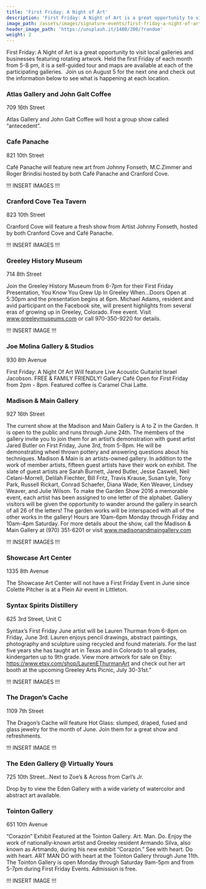 ```yaml
---
title: 'First Friday: A Night of Art'
description: 'First Friday: A Night of Art is a great opportunity to visit local galleries and businesses featuring rotating artwork. Held the first Friday of each month from 5-8 pm, it is a self-guided tour and maps are available at each of the participating galleries.'
image_path: /assets/images/signature-events/first-friday-a-night-of-art.jpg
header_image_path: 'https://unsplash.it/1400/200/?random'
weight: 2
---
```



First Friday: A Night of Art is a great opportunity to visit local galleries and businesses featuring rotating artwork. Held the first Friday of each month from 5-8 pm, it is a self-guided tour and maps are available at each of the participating galleries.  Join us on August 5 for the next one and check out the information below to see what is happening at each location.

### Atlas Gallery and John Galt Coffee

709 16th Street

Atlas Gallery and John Galt Coffee will host a group show called “antecedent”.

### Cafe Panache

821 10th Street

Café Panache will feature new art from Johnny Fonseth, M.C.Zimmer and Roger Brindisi hosted by both Café Panache and Cranford Cove.

!!! INSERT IMAGES !!!

### Cranford Cove Tea Tavern

823 10th Street

Cranford Cove will feature a fresh show from Artist Johnny Fonseth, hosted by both Cranford Cove and Café Panache.

!!! INSERT IMAGES !!!

### Greeley History Museum

714 8th Street

Join the Greeley History Museum from 6-7pm for their First Friday Presentation, You Know You Grew Up In Greeley When…Doors Open at 5:30pm and the presentation begins at 6pm. Michael Adams, resident and avid participant on the Facebook site, will present highlights from several eras of growing up in Greeley, Colorado. Free event. Visit www.greeleymuseums.com or call 970-350-9220 for details.

!!! INSERT IMAGE !!!

### Joe Molina Gallery & Studios

930 8th Avenue

First Friday: A Night Of Art Will feature Live Acoustic Guitarist Israel Jacobson. FREE & FAMILY FRIENDLY! Gallery Café Open for First Friday from 2pm - 8pm. Featured coffee is Caramel Chai Latte.

### Madison & Main Gallery

927 16th Street

The current show at the Madison and Main Gallery is A to Z in the Garden. It is open to the public and runs through June 24th. The members of the gallery invite you to join them for an artist’s demonstration with guest artist Jared Butler on First Friday, June 3rd, from 5-8pm. He will be demonstrating wheel thrown pottery and answering questions about his techniques. Madison & Main is an artists-owned gallery. In addition to the work of member artists, fifteen guest artists have their work on exhibit. The slate of guest artists are Sarah Burnett, Jared Butler, Jesse Caswell, Neil Celani-Morrell, Delilah Fiechter, Bill Fritz, Travis Krause, Susan Lyle, Tony Park, Russell Rickart, Conrad Schaefer, Diana Wade, Ken Weaver, Lindsey Weaver, and Julie Wilson. To make the Garden Show 2016 a memorable event, each artist has been assigned to one letter of the alphabet. Gallery visitors will be given the opportunity to wander around the gallery in search of all 26 of the letters! The garden works will be interspaced with all of the other works in the gallery! Hours are 10am-6pm Monday through Friday and 10am-4pm Saturday. For more details about the show, call the Madison & Main Gallery at (970) 351-6201 or visit www.madisonandmaingallery.com

!!! INSERT IMAGES !!!

### Showcase Art Center

1335 8th Avenue

The Showcase Art Center will not have a First Friday Event in June since Colette Pitcher is at a Plein Air event in Littleton.

### Syntax Spirits Distillery

625 3rd Street, Unit C

Syntax’s First Friday June artist will be Lauren Thurman from 6-8pm on Friday, June 3rd. Lauren enjoys pencil drawings, abstract paintings, photography and sculpture using recycled and found materials. For the last five years she has taught art in Texas and in Colorado to all grades, kindergarten up to 9th grade. View more artwork for sale on Etsy: https://www.etsy.com/shop/LaurenEThurmanArt and check out her art booth at the upcoming Greeley Arts Picnic, July 30-31st.”

!!! INSERT IMAGES !!!

### The Dragon’s Cache

1109 7th Street

The Dragon’s Cache will feature Hot Glass: slumped, draped, fused and glass jewelry for the month of June. Join them for a great show and refreshments.

!!! INSERT IMAGE !!!

### The Eden Gallery @ Virtually Yours

725 10th Street…Next to Zoe’s & Across from Carl’s Jr.

Drop by to view the Eden Gallery with a wide variety of watercolor and abstract art available.

### Tointon Gallery

651 10th Avenue

“Corazón” Exhibit Featured at the Tointon Gallery. Art. Man. Do. Enjoy the work of nationally-known artist and Greeley resident Armando Silva, also known as Artmando, during his new exhibit “Corazón.” See with heart. Do with heart. ART MAN DO with heart at the Tointon Gallery through June 11th. The Tointon Gallery is open Monday through Saturday 9am-5pm and from 5-7pm during First Friday Events. Admission is free.

!!! INSERT IMAGE !!!